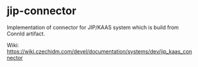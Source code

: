 ﻿# jip-connector

Implementation of connector for JIP/KAAS system which is build from ConnId artifact.

Wiki: https://wiki.czechidm.com/devel/documentation/systems/dev/jip_kaas_connector

